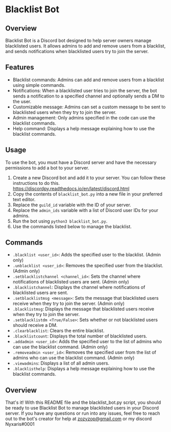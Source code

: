 # Blacklist Bot

## Overview
Blacklist Bot is a Discord bot designed to help server owners manage blacklisted users. It allows admins to add and remove users from a blacklist, and sends notifications when blacklisted users try to join the server.

## Features
* Blacklist commands: Admins can add and remove users from a blacklist using simple commands.
* Notifications: When a blacklisted user tries to join the server, the bot sends a notification to a specified channel and optionally sends a DM to the user.
* Customizable message: Admins can set a custom message to be sent to blacklisted users when they try to join the server.
* Admin management: Only admins specified in the code can use the blacklist commands.
* Help command: Displays a help message explaining how to use the blacklist commands.

## Usage
To use the bot, you must have a Discord server and have the necessary permissions to add a bot to your server.

1. Create a new Discord bot and add it to your server. You can follow these instructions to do this. https://discordpy.readthedocs.io/en/latest/discord.html
2. Copy the contents of `blacklist_bot.py` into a new file in your preferred text editor.
3. Replace the `guild_id` variable with the ID of your server.
4. Replace the `admin_ids` variable with a list of Discord user IDs for your admins.
5. Run the bot using `python3 blacklist_bot.py`.
6. Use the commands listed below to manage the blacklist.

## Commands
* `.blacklist <user_id>`: Adds the specified user to the blacklist. (Admin only)
* `.unblacklist <user_id>`: Removes the specified user from the blacklist. (Admin only)
* `.setblacklistchannel <channel_id>`: Sets the channel where notifications of blacklisted users are sent. (Admin only)
* `.blacklistchannel`: Displays the channel where notifications of blacklisted users are sent.
* `.setblacklistmsg <message>`: Sets the message that blacklisted users receive when they try to join the server. (Admin only)
* `.blacklistmsg`: Displays the message that blacklisted users receive when they try to join the server.
* `.setblacklistdm <True/False>`: Sets whether or not blacklisted users should receive a DM.
* `.clearblacklist`: Clears the entire blacklist.
* `.blacklistcount`: Displays the total number of blacklisted users.
* `.addadmin <user_id>`: Adds the specified user to the list of admins who can use the blacklist command. (Admin only)
* `.removeadmin <user_id>`: Removes the specified user from the list of admins who can use the blacklist command. (Admin only)
* `.viewadmins`: Displays a list of all admin users.
* `.blacklisthelp`: Displays a help message explaining how to use the blacklist commands.

## Overview 

That's it! With this README file and the blacklist_bot.py script, you should be ready to use Blacklist Bot to manage blacklisted users in your Discord server. If you have any questions or run into any issues, feel free to reach out to the bot's creator for help at zozyzop@gmail.com or my discord Nyxaris#0001
